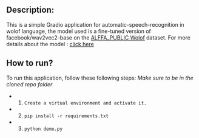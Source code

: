 ## Description:
This is a simple Gradio application for automatic-speech-recognition in wolof language, the model used is a fine-tuned version of facebook/wav2vec2-base on the [ALFFA_PUBLIC Wolof](https://github.com/getalp/ALFFA_PUBLIC/tree/master/ASR/WOLOF) dataset.
For more details about the model : [click here](https://huggingface.co/serge-wilson/wav2vec-base-wolof)
## How to run?
To run this application, follow these following steps:
*Make sure to be in the cloned repo folder*
- 1. ```Create a virtual environment and activate it.```
- 2. ```pip install -r requirements.txt```
- 3. ```python demo.py```